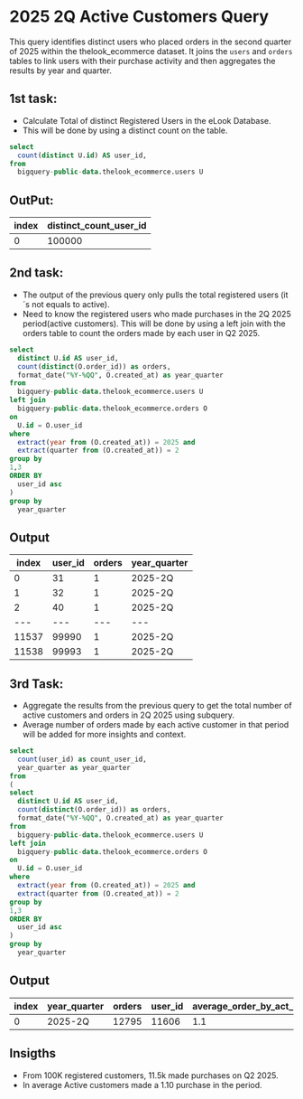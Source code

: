 # 2025 2Q Active Customers Query
This query identifies distinct users who placed orders in the second quarter of 2025 within the thelook_ecommerce dataset. It joins the `users` and `orders` tables to link users with their purchase activity and then aggregates the results by year and quarter.  
## 1st task:
*   Calculate Total of distinct Registered Users in the eLook Database.
*   This will be done by using a distinct count on the table.
```sql
select
  count(distinct U.id) AS user_id,  
from
  bigquery-public-data.thelook_ecommerce.users U
```
## OutPut:
|index|distinct_count_user_id|
|---|---|
|0|100000|

## 2nd task:
  * The output of the previous query only pulls the total registered users (it´s not equals to active).
  * Need to know the registered users who made purchases in the 2Q 2025 period(active customers). This will be done by using a left join with the orders table to count the orders made by each user in Q2 2025.
```sql
select
  distinct U.id AS user_id,
  count(distinct(O.order_id)) as orders,
  format_date("%Y-%QQ", O.created_at) as year_quarter
from
  bigquery-public-data.thelook_ecommerce.users U
left join
  bigquery-public-data.thelook_ecommerce.orders O
on
  U.id = O.user_id
where
  extract(year from (O.created_at)) = 2025 and
  extract(quarter from (O.created_at)) = 2
group by
1,3
ORDER BY
  user_id asc
)
group by
  year_quarter
```
## Output ##
|index|user\_id|orders|year\_quarter|
|---|---|---|---|
|0|31|1|2025-2Q|
|1|32|1|2025-2Q|
|2|40|1|2025-2Q|
|---|---|---|---|
|11537|99990|1|2025-2Q|
|11538|99993|1|2025-2Q|



## 3rd Task:
  * Aggregate the results from the previous query to get the total number of active customers and orders in 2Q 2025 using subquery.
  * Average number of orders made by each active customer in that period will be added for more insights and context.
```sql
select
  count(user_id) as count_user_id,
  year_quarter as year_quarter
from
(
select
  distinct U.id AS user_id,
  count(distinct(O.order_id)) as orders,
  format_date("%Y-%QQ", O.created_at) as year_quarter
from
  bigquery-public-data.thelook_ecommerce.users U
left join
  bigquery-public-data.thelook_ecommerce.orders O
on
  U.id = O.user_id
where
  extract(year from (O.created_at)) = 2025 and
  extract(quarter from (O.created_at)) = 2
group by
1,3
ORDER BY
  user_id asc
)
group by
  year_quarter
```

## Output

|index|year\_quarter|orders|user\_id|average\_order\_by\_act\_cust|
|---|---|---|---|---|
|0|2025-2Q|12795|11606|1\.1|

## Insigths
 * From 100K registered customers, 11.5k made purchases on Q2 2025.
 * In average Active customers made a 1.10 purchase in the period. 
